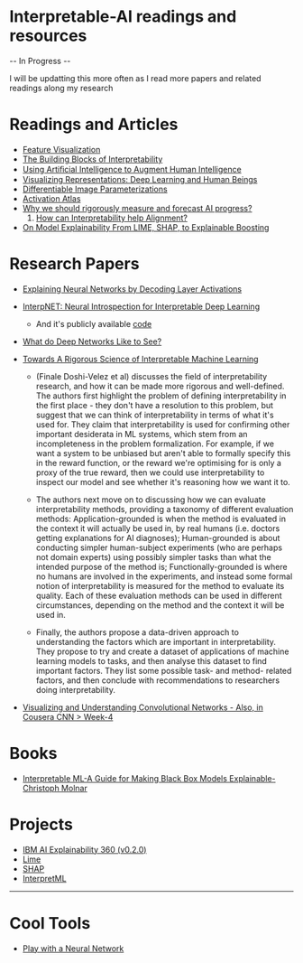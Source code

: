 # Interpretable-AI readings and resources
-- In Progress --

I will be updatting this more often as I read more papers and related readings along my research

# Readings and Articles

* [Feature Visualization](https://distill.pub/2017/feature-visualization/)
* [The Building Blocks of Interpretability](https://distill.pub/2018/building-blocks/)
* [Using Artiﬁcial Intelligence to Augment Human Intelligence](https://distill.pub/2017/aia/)
* [Visualizing Representations: Deep Learning and Human Beings](http://colah.github.io/posts/2015-01-Visualizing-Representations/)
* [Differentiable Image Parameterizations](https://distill.pub/2018/differentiable-parameterizations/)
* [Activation Atlas](https://distill.pub/2019/activation-atlas/)
* [Why we should rigorously measure and forecast AI progress?](https://www.lesswrong.com/posts/axzPYvcmWr2TwvnLi/an-101-why-we-should-rigorously-measure-and-forecast-ai)
	1. [How can Interpretability help Alignment?](https://www.lesswrong.com/posts/uRnprGSiLGXv35foX/how-can-interpretability-help-alignment)
* [On Model Explainability From LIME, SHAP, to Explainable Boosting](https://everdark.github.io/k9/notebooks/ml/model_explain/model_explain.nb.html)

# Research Papers
* [Explaining Neural Networks by Decoding Layer Activations](https://arxiv.org/pdf/2005.13630v1.pdf)
* [InterpNET: Neural Introspection for Interpretable Deep Learning](https://arxiv.org/pdf/1710.09511v2.pdf)
	* And it's publicly available [code](https://github.com/sbarratt/interpnet)
* [What do Deep Networks Like to See?](https://arxiv.org/pdf/1803.08337v1.pdf)
* [Towards A Rigorous Science of Interpretable Machine Learning](https://arxiv.org/abs/1702.08608)
	* (Finale Doshi-Velez et al) discusses the field of interpretability research, and how it can be made more rigorous and well-defined. The authors first highlight the problem of defining interpretability in the first place - they don't have a resolution to this problem, but suggest that we can think of interpretability in terms of what it's used for. They claim that interpretability is used for confirming other important desiderata in ML systems, which stem from an incompleteness in the problem formalization. For example, if we want a system to be unbiased but aren't able to formally specify this in the reward function, or the reward we're optimising for is only a proxy of the true reward, then we could use interpretability to inspect our model and see whether it's reasoning how we want it to.

	* The authors next move on to discussing how we can evaluate interpretability methods, providing a taxonomy of different evaluation methods: Application-grounded is when the method is evaluated in the context it will actually be used in, by real humans (i.e. doctors getting explanations for AI diagnoses); Human-grounded is about conducting simpler human-subject experiments (who are perhaps not domain experts) using possibly simpler tasks than what the intended purpose of the method is; Functionally-grounded is where no humans are involved in the experiments, and instead some formal notion of interpretability is measured for the method to evaluate its quality. Each of these evaluation methods can be used in different circumstances, depending on the method and the context it will be used in.

	* Finally, the authors propose a data-driven approach to understanding the factors which are important in interpretability. They propose to try and create a dataset of applications of machine learning models to tasks, and then analyse this dataset to find important factors. They list some possible task- and method- related factors, and then conclude with recommendations to researchers doing interpretability.

* [Visualizing and Understanding Convolutional Networks - Also, in Cousera CNN > Week-4](https://arxiv.org/pdf/1311.2901.pdf)

# Books

* [Interpretable ML-A Guide for Making Black Box Models Explainable-Christoph Molnar](https://christophm.github.io/interpretable-ml-book/)

# Projects

* [IBM AI Explainability 360 (v0.2.0)](https://github.com/IBM/AIX360/)
* [Lime](https://github.com/marcotcr/lime)
* [SHAP](https://github.com/slundberg/shap)
* [InterpretML](https://github.com/interpretml/interpret)

---

# Cool Tools
* [Play with a Neural Network](https://github.com/jaygshah/Interpretable-AI.git)